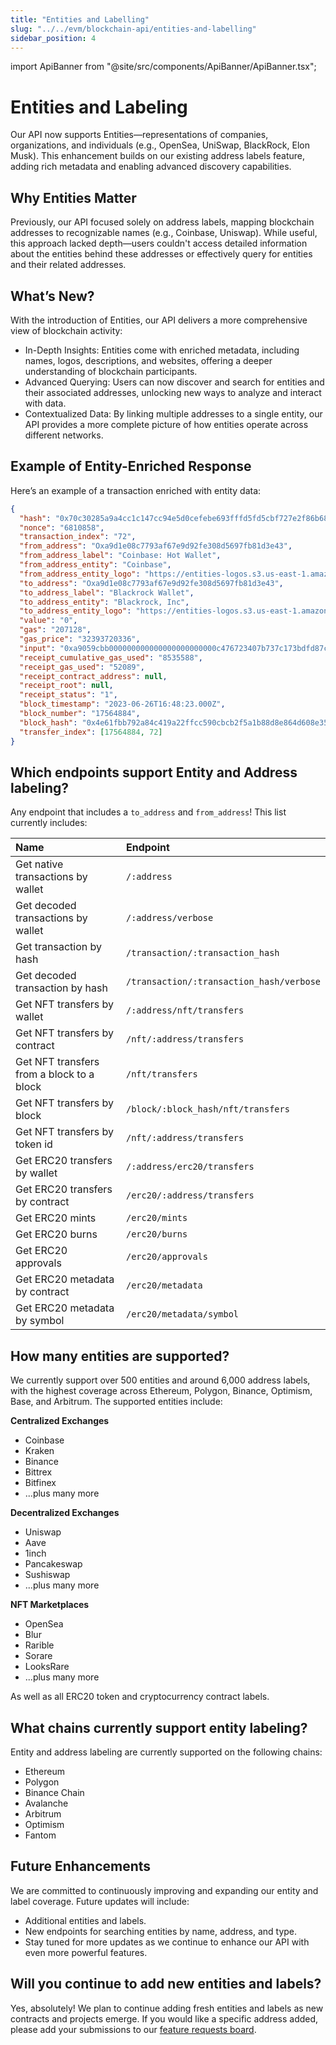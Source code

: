 ```yaml
---
title: "Entities and Labelling"
slug: "../../evm/blockchain-api/entities-and-labelling"
sidebar_position: 4
---
```


import ApiBanner from "@site/src/components/ApiBanner/ApiBanner.tsx";

# Entities and Labeling

Our API now supports Entities—representations of companies, organizations, and individuals (e.g., OpenSea, UniSwap, BlackRock, Elon Musk). This enhancement builds on our existing address labels feature, adding rich metadata and enabling advanced discovery capabilities.

## Why Entities Matter

Previously, our API focused solely on address labels, mapping blockchain addresses to recognizable names (e.g., Coinbase, Uniswap). While useful, this approach lacked depth—users couldn't access detailed information about the entities behind these addresses or effectively query for entities and their related addresses.

## What’s New?

With the introduction of Entities, our API delivers a more comprehensive view of blockchain activity:

- In-Depth Insights: Entities come with enriched metadata, including names, logos, descriptions, and websites, offering a deeper understanding of blockchain participants.
- Advanced Querying: Users can now discover and search for entities and their associated addresses, unlocking new ways to analyze and interact with data.
- Contextualized Data: By linking multiple addresses to a single entity, our API provides a more complete picture of how entities operate across different networks.

## Example of Entity-Enriched Response

Here’s an example of a transaction enriched with entity data:

```json
{
  "hash": "0x70c30285a9a4cc1c147cc94e5d0cefebe693fffd5fd5cbf727e2f86b6829d71b",
  "nonce": "6810858",
  "transaction_index": "72",
  "from_address": "Oxa9d1e08c7793af67e9d92fe308d5697fb81d3e43",
  "from_address_label": "Coinbase: Hot Wallet",
  "from_address_entity": "Coinbase",
  "from_address_entity_logo": "https://entities-logos.s3.us-east-1.amazonaws.com/coinbase.png",
  "to_address": "Oxa9d1e08c7793af67e9d92fe308d5697fb81d3e43",
  "to_address_label": "Blackrock Wallet",
  "to_address_entity": "Blackrock, Inc",
  "to_address_entity_logo": "https://entities-logos.s3.us-east-1.amazonaws.com/blackrock.png",
  "value": "0",
  "gas": "207128",
  "gas_price": "32393720336",
  "input": "0xa9059cbb000000000000000000000000c476723407b737c173bdfd87c7abc80f6856e6320000000000000000000000000000000000000000000000008533e3870aec3000",
  "receipt_cumulative_gas_used": "8535588",
  "receipt_gas_used": "52089",
  "receipt_contract_address": null,
  "receipt_root": null,
  "receipt_status": "1",
  "block_timestamp": "2023-06-26T16:48:23.000Z",
  "block_number": "17564884",
  "block_hash": "0x4e61fbb792a84c419a22ffcc590cbcb2f5a1b88d8e864d608e3544a3594c0e69",
  "transfer_index": [17564884, 72]
}
```

## Which endpoints support Entity and Address labeling?

Any endpoint that includes a `to_address` and `from_address`! This list currently includes:

| Name                                      | Endpoint                                 |
| :---------------------------------------- | :--------------------------------------- |
| Get native transactions by wallet         | `/:address`                              |
| Get decoded transactions by wallet        | `/:address/verbose`                      |
| Get transaction by hash                   | `/transaction/:transaction_hash`         |
| Get decoded transaction by hash           | `/transaction/:transaction_hash/verbose` |
| Get NFT transfers by wallet               | `/:address/nft/transfers`                |
| Get NFT transfers by contract             | `/nft/:address/transfers`                |
| Get NFT transfers from a block to a block | `/nft/transfers`                         |
| Get NFT transfers by block                | `/block/:block_hash/nft/transfers`       |
| Get NFT transfers by token id             | `/nft/:address/transfers`                |
| Get ERC20 transfers by wallet             | `/:address/erc20/transfers`              |
| Get ERC20 transfers by contract           | `/erc20/:address/transfers`              |
| Get ERC20 mints                           | `/erc20/mints`                           |
| Get ERC20 burns                           | `/erc20/burns`                           |
| Get ERC20 approvals                       | `/erc20/approvals`                       |
| Get ERC20 metadata by contract            | `/erc20/metadata`                        |
| Get ERC20 metadata by symbol              | `/erc20/metadata/symbol`                 |

## How many entities are supported?

We currently support over 500 entities and around 6,000 address labels, with the highest coverage across Ethereum, Polygon, Binance, Optimism, Base, and Arbitrum. The supported entities include:

**Centralized Exchanges**

- Coinbase
- Kraken
- Binance
- Bittrex
- Bitfinex
- ...plus many more

**Decentralized Exchanges**

- Uniswap
- Aave
- 1inch
- Pancakeswap
- Sushiswap
- ...plus many more

**NFT Marketplaces**

- OpenSea
- Blur
- Rarible
- Sorare
- LooksRare
- ...plus many more

As well as all ERC20 token and cryptocurrency contract labels.

## What chains currently support entity labeling?

Entity and address labeling are currently supported on the following chains:

- Ethereum
- Polygon
- Binance Chain
- Avalanche
- Arbitrum
- Optimism
- Fantom

## Future Enhancements

We are committed to continuously improving and expanding our entity and label coverage. Future updates will include:

- Additional entities and labels.
- New endpoints for searching entities by name, address, and type.
- Stay tuned for more updates as we continue to enhance our API with even more powerful features.

## Will you continue to add new entities and labels?

Yes, absolutely! We plan to continue adding fresh entities and labels as new contracts and projects emerge. If you would like a specific address added, please add your submissions to our [feature requests board](https://roadmap.moralis.io/b/feature-requests/).
